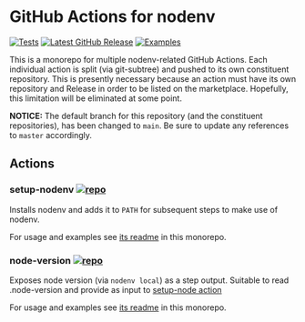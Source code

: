 # GitHub Actions for nodenv

[![Tests](https://img.shields.io/github/actions/workflow/status/nodenv/actions/test.yml?label=tests&logo=github)](https://github.com/nodenv/actions/actions/workflows/test.yml)
[![Latest GitHub Release](https://img.shields.io/github/v/release/nodenv/actions?label=github&logo=github&sort=semver)](https://github.com/nodenv/actions/releases/latest)
[![Examples](https://img.shields.io/github/actions/workflow/status/nodenv/actions/examples.yml?branch=main&color=orange&label=examples&logo=github)](https://github.com/nodenv/actions/actions/workflows/examples.yml)

This is a monorepo for multiple nodenv-related GitHub Actions.
Each individual action is split (via git-subtree) and pushed to its own constituent repository.
This is presently necessary because an action must have its own repository and Release in order to be listed on the marketplace.
Hopefully, this limitation will be eliminated at some point.

**NOTICE:** The default branch for this repository (and the constituent repositories), has been changed to `main`.
Be sure to update any references to `master` accordingly.

## Actions

### setup-nodenv [![repo](https://img.shields.io/badge/---?label=repo&style=social&logo=github)](https://github.com/nodenv/actions-setup-nodenv)

Installs nodenv and adds it to `PATH` for subsequent steps to make use of nodenv.

For usage and examples see [its readme](setup-nodenv) in this monorepo.

### node-version [![repo](https://img.shields.io/badge/---?label=repo&style=social&logo=github)](https://github.com/nodenv/actions-node-version)

Exposes node version (via `nodenv local`) as a step output.
Suitable to read .node-version and provide as input to [setup-node action](https://github.com/actions/setup-node)

For usage and examples see [its readme](node-version) in this monorepo.
